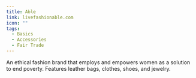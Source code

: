 ```yaml
---
title: Able
link: livefashionable.com
icon: ""
tags:
  - Basics
  - Accessories
  - Fair Trade
---
```

An ethical fashion brand that employs and empowers women as a solution to end poverty. Features leather bags, clothes, shoes, and jewelry.
